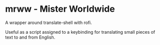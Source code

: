 # mrww - Mister Worldwide
A wrapper around translate-shell with rofi.

Useful as a script assigned to a keybinding for translating small pieces of text to and from English.

